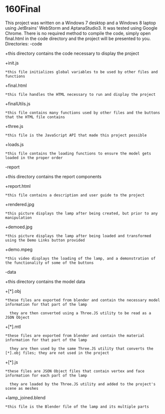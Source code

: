 # 160Final 
This project was written on a Windows 7 desktop and a Windows 8 laptop using JetBrains' WebStorm and AptanaStudio3. It was tested using Google Chrome. 
There is no required method to compile the code, simply open final.html in the code directory and the project will be presented to you.
Directories:
-code

  +this directory contains the code necessary to display the project

  +init.js

    *this file initializes global variables to be used by other files and functions

  +final.html

    *this file handles the HTML necessary to run and display the project

  +finalUtils.js

    *this file contains many functions used by other files and the buttons that the HTML file contains

  +three.js

    *this file is the JavaScript API that made this project possible

  +loads.js

    *this file contains the loading functions to ensure the model gets loaded in the proper order



-report

  +this directory contains the report components

  +report.html

    *this file contains a description and user guide to the project

  +rendered.jpg

    *this picture displays the lamp after being created, but prior to any manipulation

  +demoed.jpg

    *this picture displays the lamp after being loaded and transformed using the Demo Links button provided

  +demo.mpeg

    *this video displays the loading of the lamp, and a demonstration of the functionality of some of the buttons



-data

  +this directory contains the model data

  +[*].obj

    *these files are exported from blender and contain the necessary model information for that part of the lamp

      they are then converted using a Three.JS utility to be read as a JSON Object

  +[*].mtl

    *these files are exported from blender and contain the material information for that part of the lamp

      they are then used by the same Three.JS utility that converts the [*].obj files; they are not used in the project

  +[*].js

    *these files are JSON Object files that contain vertex and face information for each part of the lamp

      they are loaded by the Three.JS utility and added to the project's scene as meshes

  +lamp_joined.blend

    *this file is the Blender file of the lamp and its multiple parts

